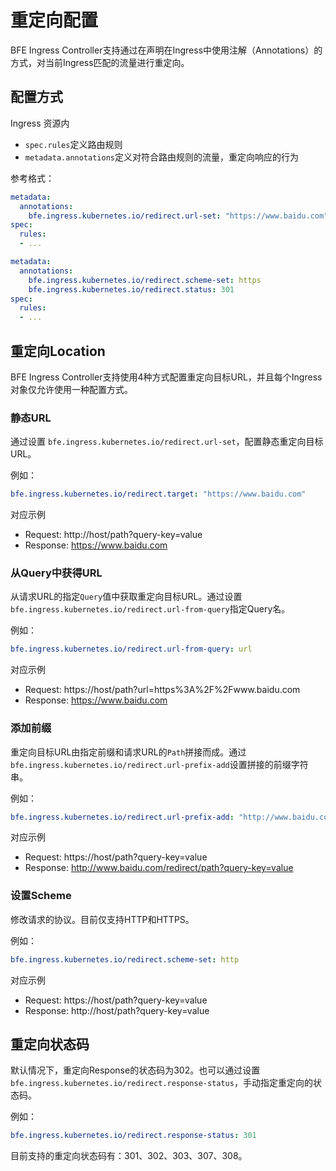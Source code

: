 # 重定向配置

BFE Ingress Controller支持通过在声明在Ingress中使用注解（Annotations）的方式，对当前Ingress匹配的流量进行重定向。

## 配置方式

Ingress 资源内

- `spec.rules`定义路由规则
- `metadata.annotations`定义对符合路由规则的流量，重定向响应的行为

参考格式：

```yaml
metadata:
  annotations:
    bfe.ingress.kubernetes.io/redirect.url-set: "https://www.baidu.com"
spec:
  rules:
  - ...
```

```yaml
metadata:
  annotations:
    bfe.ingress.kubernetes.io/redirect.scheme-set: https
    bfe.ingress.kubernetes.io/redirect.status: 301
spec:
  rules:
  - ...
```

## 重定向Location

BFE Ingress Controller支持使用4种方式配置重定向目标URL，并且每个Ingress对象仅允许使用一种配置方式。

### 静态URL

通过设置 `bfe.ingress.kubernetes.io/redirect.url-set`，配置静态重定向目标URL。

例如：

```yaml
bfe.ingress.kubernetes.io/redirect.target: "https://www.baidu.com"
```

对应示例

- Request: http://host/path?query-key=value
- Response: https://www.baidu.com

### 从Query中获得URL

从请求URL的指定`Query`值中获取重定向目标URL。通过设置`bfe.ingress.kubernetes.io/redirect.url-from-query`指定Query名。

例如：

```yaml
bfe.ingress.kubernetes.io/redirect.url-from-query: url
```

对应示例

- Request: https://host/path?url=https%3A%2F%2Fwww.baidu.com
- Response: https://www.baidu.com

### 添加前缀

重定向目标URL由指定前缀和请求URL的`Path`拼接而成。通过`bfe.ingress.kubernetes.io/redirect.url-prefix-add`设置拼接的前缀字符串。

例如：

```yaml
bfe.ingress.kubernetes.io/redirect.url-prefix-add: "http://www.baidu.com/redirect"
```

对应示例

- Request: https://host/path?query-key=value
- Response: http://www.baidu.com/redirect/path?query-key=value

### 设置Scheme

修改请求的协议。目前仅支持HTTP和HTTPS。

例如：

```yaml
bfe.ingress.kubernetes.io/redirect.scheme-set: http
```

对应示例

- Request: https://host/path?query-key=value
- Response: http://host/path?query-key=value

## 重定向状态码

默认情况下，重定向Response的状态码为302。也可以通过设置 `bfe.ingress.kubernetes.io/redirect.response-status`，手动指定重定向的状态码。

例如：

```yaml
bfe.ingress.kubernetes.io/redirect.response-status: 301
```

目前支持的重定向状态码有：301、302、303、307、308。